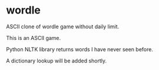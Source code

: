 # wordle
ASCII clone of wordle game without daily limit.

This is an ASCII game.

Python NLTK library returns words I have never seen before.

A dictionary lookup will be added shortly.

